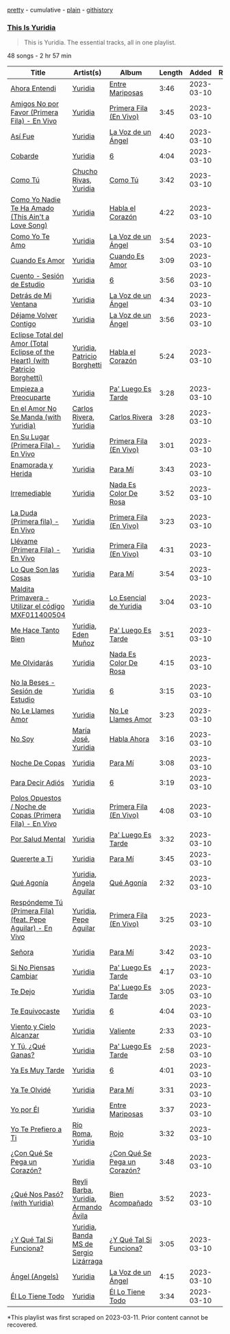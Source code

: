 [pretty](/playlists/pretty/37i9dQZF1DZ06evO3ioSFW.md) - cumulative - [plain](/playlists/plain/37i9dQZF1DZ06evO3ioSFW) - [githistory](https://github.githistory.xyz/mackorone/spotify-playlist-archive/blob/main/playlists/plain/37i9dQZF1DZ06evO3ioSFW)

### [This Is Yuridia](https://open.spotify.com/playlist/37i9dQZF1DZ06evO3ioSFW)

> This is Yuridia\. The essential tracks, all in one playlist.

48 songs - 2 hr 57 min

| Title | Artist(s) | Album | Length | Added | Removed |
|---|---|---|---|---|---|
| [Ahora Entendi](https://open.spotify.com/track/3ExYgqotmwh9sG0hs3Zjqw) | [Yuridia](https://open.spotify.com/artist/5B8ApeENp4bE4EE3LI8jK2) | [Entre Mariposas](https://open.spotify.com/album/1jPtvaUml63VAJGOwTixv0) | 3:46 | 2023-03-10 |  |
| [Amigos No por Favor \(Primera Fila\) \- En Vivo](https://open.spotify.com/track/2hyAEExgoEfxrVJKUJTqZV) | [Yuridia](https://open.spotify.com/artist/5B8ApeENp4bE4EE3LI8jK2) | [Primera Fila \(En Vivo\)](https://open.spotify.com/album/59AvNgPPcI6C8o3kuWfZQG) | 3:45 | 2023-03-10 |  |
| [Así Fue](https://open.spotify.com/track/7xSLmRhD3zySGXlyO90LQn) | [Yuridia](https://open.spotify.com/artist/5B8ApeENp4bE4EE3LI8jK2) | [La Voz de un Ángel](https://open.spotify.com/album/7C00pR2m5tkpqjRczIdbqw) | 4:40 | 2023-03-10 |  |
| [Cobarde](https://open.spotify.com/track/1Pk27SJFLKsyqMJDQrOe5B) | [Yuridia](https://open.spotify.com/artist/5B8ApeENp4bE4EE3LI8jK2) | [6](https://open.spotify.com/album/1K33cjiOp7BN2ZMR4BgXbG) | 4:04 | 2023-03-10 |  |
| [Como Tú](https://open.spotify.com/track/4uwQvY3meWjiwSjXbhydYA) | [Chucho Rivas](https://open.spotify.com/artist/1tClPu7uXdaZEQ32vihyJ1), [Yuridia](https://open.spotify.com/artist/5B8ApeENp4bE4EE3LI8jK2) | [Como Tú](https://open.spotify.com/album/1bQWnxgPm6ORaX1UgOa60p) | 3:42 | 2023-03-10 |  |
| [Como Yo Nadie Te Ha Amado \(This Ain't a Love Song\)](https://open.spotify.com/track/3Fv1f20Go5eQ39mOkt2qM1) | [Yuridia](https://open.spotify.com/artist/5B8ApeENp4bE4EE3LI8jK2) | [Habla el Corazón](https://open.spotify.com/album/4LKPqWQKZjngVlTfGbh8xy) | 4:22 | 2023-03-10 |  |
| [Como Yo Te Amo](https://open.spotify.com/track/7H561OZAeONWEskedqaDQa) | [Yuridia](https://open.spotify.com/artist/5B8ApeENp4bE4EE3LI8jK2) | [La Voz de un Ángel](https://open.spotify.com/album/7C00pR2m5tkpqjRczIdbqw) | 3:54 | 2023-03-10 |  |
| [Cuando Es Amor](https://open.spotify.com/track/4F6lDDi3q1Xdum015op2NS) | [Yuridia](https://open.spotify.com/artist/5B8ApeENp4bE4EE3LI8jK2) | [Cuando Es Amor](https://open.spotify.com/album/4eCVJzH5bl4F8JEcKeZ5rQ) | 3:09 | 2023-03-10 |  |
| [Cuento \- Sesión de Estudio](https://open.spotify.com/track/5d8wZd0qDKMAZVLmGZUhcn) | [Yuridia](https://open.spotify.com/artist/5B8ApeENp4bE4EE3LI8jK2) | [6](https://open.spotify.com/album/4LeSvXuIdlY95PqHks3pmU) | 3:56 | 2023-03-10 |  |
| [Detrás de Mi Ventana](https://open.spotify.com/track/2fU0vlCigzP7oAO8aAk2Hn) | [Yuridia](https://open.spotify.com/artist/5B8ApeENp4bE4EE3LI8jK2) | [La Voz de un Ángel](https://open.spotify.com/album/7C00pR2m5tkpqjRczIdbqw) | 4:34 | 2023-03-10 |  |
| [Déjame Volver Contigo](https://open.spotify.com/track/1OMYZ5Qs0ih6cufVsAU5Ls) | [Yuridia](https://open.spotify.com/artist/5B8ApeENp4bE4EE3LI8jK2) | [La Voz de un Ángel](https://open.spotify.com/album/7C00pR2m5tkpqjRczIdbqw) | 3:56 | 2023-03-10 |  |
| [Eclipse Total del Amor \(Total Eclipse of the Heart\) \(with Patricio Borghetti\)](https://open.spotify.com/track/2rvDPgJnBxnkIRpYwVFrY2) | [Yuridia](https://open.spotify.com/artist/5B8ApeENp4bE4EE3LI8jK2), [Patricio Borghetti](https://open.spotify.com/artist/2Ih1clLteUElCgQc7VYklP) | [Habla el Corazón](https://open.spotify.com/album/4LKPqWQKZjngVlTfGbh8xy) | 5:24 | 2023-03-10 |  |
| [Empieza a Preocuparte](https://open.spotify.com/track/4a6nW42Enzj0cA2D9nBhZ5) | [Yuridia](https://open.spotify.com/artist/5B8ApeENp4bE4EE3LI8jK2) | [Pa' Luego Es Tarde](https://open.spotify.com/album/4l8OrF24fhXsCFF6wvP5fE) | 3:28 | 2023-03-10 |  |
| [En el Amor No Se Manda \(with Yuridia\)](https://open.spotify.com/track/3JtfVprJNMK4ieh27aLJCx) | [Carlos Rivera](https://open.spotify.com/artist/39yVoqm6sYFvvqF1RciUVf), [Yuridia](https://open.spotify.com/artist/5B8ApeENp4bE4EE3LI8jK2) | [Carlos Rivera](https://open.spotify.com/album/315x6nGeTXPxnN5LaCNrlN) | 3:28 | 2023-03-10 |  |
| [En Su Lugar \(Primera Fila\) \- En Vivo](https://open.spotify.com/track/5yCR7tDXeMhHNAIhKr3VN6) | [Yuridia](https://open.spotify.com/artist/5B8ApeENp4bE4EE3LI8jK2) | [Primera Fila \(En Vivo\)](https://open.spotify.com/album/59AvNgPPcI6C8o3kuWfZQG) | 3:01 | 2023-03-10 |  |
| [Enamorada y Herida](https://open.spotify.com/track/6HfYJQt9WHhfXKJT8bGdBM) | [Yuridia](https://open.spotify.com/artist/5B8ApeENp4bE4EE3LI8jK2) | [Para Mí](https://open.spotify.com/album/0nN4sE3MnNnZQSCXcYFiF0) | 3:43 | 2023-03-10 |  |
| [Irremediable](https://open.spotify.com/track/3CxoLEKjZDJbss6DatyPok) | [Yuridia](https://open.spotify.com/artist/5B8ApeENp4bE4EE3LI8jK2) | [Nada Es Color De Rosa](https://open.spotify.com/album/0bD5fShn27gOBTTh2PI5Ln) | 3:52 | 2023-03-10 |  |
| [La Duda \(Primera fila\) \- En Vivo](https://open.spotify.com/track/0ExDYdvqPj4KV7YA1mjGxH) | [Yuridia](https://open.spotify.com/artist/5B8ApeENp4bE4EE3LI8jK2) | [Primera Fila \(En Vivo\)](https://open.spotify.com/album/59AvNgPPcI6C8o3kuWfZQG) | 3:23 | 2023-03-10 |  |
| [Llévame \(Primera Fila\) \- En Vivo](https://open.spotify.com/track/40IAm3om8Ii0b4jpFkw99Q) | [Yuridia](https://open.spotify.com/artist/5B8ApeENp4bE4EE3LI8jK2) | [Primera Fila \(En Vivo\)](https://open.spotify.com/album/59AvNgPPcI6C8o3kuWfZQG) | 4:31 | 2023-03-10 |  |
| [Lo Que Son las Cosas](https://open.spotify.com/track/7GprMlRqZpBd6LYqar2hBv) | [Yuridia](https://open.spotify.com/artist/5B8ApeENp4bE4EE3LI8jK2) | [Para Mí](https://open.spotify.com/album/0nN4sE3MnNnZQSCXcYFiF0) | 3:54 | 2023-03-10 |  |
| [Maldita Primavera \- Utilizar el código MXF011400504](https://open.spotify.com/track/4ySUZAN05ItrB1q2j7r0gA) | [Yuridia](https://open.spotify.com/artist/5B8ApeENp4bE4EE3LI8jK2) | [Lo Esencial de Yuridia](https://open.spotify.com/album/06bdXqlNr3oJe6CwEdc6SJ) | 3:04 | 2023-03-10 |  |
| [Me Hace Tanto Bien](https://open.spotify.com/track/0J87ieRdbGPItHA6qc3KCr) | [Yuridia](https://open.spotify.com/artist/5B8ApeENp4bE4EE3LI8jK2), [Eden Muñoz](https://open.spotify.com/artist/1gJdf4Yybu4X5A2xYV3NMV) | [Pa' Luego Es Tarde](https://open.spotify.com/album/4l8OrF24fhXsCFF6wvP5fE) | 3:51 | 2023-03-10 |  |
| [Me Olvidarás](https://open.spotify.com/track/3702UGFpHLtMh25rZoSbVx) | [Yuridia](https://open.spotify.com/artist/5B8ApeENp4bE4EE3LI8jK2) | [Nada Es Color De Rosa](https://open.spotify.com/album/0bD5fShn27gOBTTh2PI5Ln) | 4:15 | 2023-03-10 |  |
| [No la Beses \- Sesión de Estudio](https://open.spotify.com/track/4ulIv3JXcoNnHJplhMKb6C) | [Yuridia](https://open.spotify.com/artist/5B8ApeENp4bE4EE3LI8jK2) | [6](https://open.spotify.com/album/4LeSvXuIdlY95PqHks3pmU) | 3:15 | 2023-03-10 |  |
| [No Le Llames Amor](https://open.spotify.com/track/5czRuLp5tTxJJOUOUNLGej) | [Yuridia](https://open.spotify.com/artist/5B8ApeENp4bE4EE3LI8jK2) | [No Le Llames Amor](https://open.spotify.com/album/2D6IxtHM8myA2hrIopVR9l) | 3:23 | 2023-03-10 |  |
| [No Soy](https://open.spotify.com/track/3lnyg9GBMn1ub1zrupntYt) | [María José](https://open.spotify.com/artist/1dJyh390MvfYPuNbhnbSDs), [Yuridia](https://open.spotify.com/artist/5B8ApeENp4bE4EE3LI8jK2) | [Habla Ahora](https://open.spotify.com/album/0fpY2STo9E1gOR3lVetRKQ) | 3:16 | 2023-03-10 |  |
| [Noche De Copas](https://open.spotify.com/track/3aujR2yY9i1Y2uFph0ULzb) | [Yuridia](https://open.spotify.com/artist/5B8ApeENp4bE4EE3LI8jK2) | [Para Mí](https://open.spotify.com/album/0nN4sE3MnNnZQSCXcYFiF0) | 3:08 | 2023-03-10 |  |
| [Para Decir Adiós](https://open.spotify.com/track/6yut3fnS1t1eJjRsWDp2Ku) | [Yuridia](https://open.spotify.com/artist/5B8ApeENp4bE4EE3LI8jK2) | [6](https://open.spotify.com/album/4LeSvXuIdlY95PqHks3pmU) | 3:19 | 2023-03-10 |  |
| [Polos Opuestos / Noche de Copas \(Primera Fila\) \- En Vivo](https://open.spotify.com/track/38YaOFMuwa5EBaaVB4Y2LO) | [Yuridia](https://open.spotify.com/artist/5B8ApeENp4bE4EE3LI8jK2) | [Primera Fila \(En Vivo\)](https://open.spotify.com/album/59AvNgPPcI6C8o3kuWfZQG) | 4:08 | 2023-03-10 |  |
| [Por Salud Mental](https://open.spotify.com/track/2fHKAwEiIp1ZuRdeAsYKex) | [Yuridia](https://open.spotify.com/artist/5B8ApeENp4bE4EE3LI8jK2) | [Pa' Luego Es Tarde](https://open.spotify.com/album/4l8OrF24fhXsCFF6wvP5fE) | 3:32 | 2023-03-10 |  |
| [Quererte a Ti](https://open.spotify.com/track/477GG0JLBi1bINyJRj0qOO) | [Yuridia](https://open.spotify.com/artist/5B8ApeENp4bE4EE3LI8jK2) | [Para Mí](https://open.spotify.com/album/0nN4sE3MnNnZQSCXcYFiF0) | 3:45 | 2023-03-10 |  |
| [Qué Agonía](https://open.spotify.com/track/5WEt9MiZPNmCbhu8GOR9Kk) | [Yuridia](https://open.spotify.com/artist/5B8ApeENp4bE4EE3LI8jK2), [Ángela Aguilar](https://open.spotify.com/artist/3abT87tqQ4Q5PA5nw6CYyH) | [Qué Agonía](https://open.spotify.com/album/5OhmDEdu6pM2rTLOpOAk4v) | 2:32 | 2023-03-10 |  |
| [Respóndeme Tú \(Primera Fila\) \(feat\. Pepe Aguilar\) \- En Vivo](https://open.spotify.com/track/2nFcMS2GvgK1vZmtnnZ6d7) | [Yuridia](https://open.spotify.com/artist/5B8ApeENp4bE4EE3LI8jK2), [Pepe Aguilar](https://open.spotify.com/artist/03Yb3iBy9GCifXiATEFcit) | [Primera Fila \(En Vivo\)](https://open.spotify.com/album/59AvNgPPcI6C8o3kuWfZQG) | 3:25 | 2023-03-10 |  |
| [Señora](https://open.spotify.com/track/7DpuFVTvhJyTTRBm7DzKRX) | [Yuridia](https://open.spotify.com/artist/5B8ApeENp4bE4EE3LI8jK2) | [Para Mí](https://open.spotify.com/album/0nN4sE3MnNnZQSCXcYFiF0) | 3:42 | 2023-03-10 |  |
| [Si No Piensas Cambiar](https://open.spotify.com/track/00TtkTraaGXv6LuGrzvw0c) | [Yuridia](https://open.spotify.com/artist/5B8ApeENp4bE4EE3LI8jK2) | [Pa' Luego Es Tarde](https://open.spotify.com/album/4l8OrF24fhXsCFF6wvP5fE) | 4:17 | 2023-03-10 |  |
| [Te Dejo](https://open.spotify.com/track/5N3lFRVdbmindAPgkEQwe4) | [Yuridia](https://open.spotify.com/artist/5B8ApeENp4bE4EE3LI8jK2) | [Pa' Luego Es Tarde](https://open.spotify.com/album/4l8OrF24fhXsCFF6wvP5fE) | 3:05 | 2023-03-10 |  |
| [Te Equivocaste](https://open.spotify.com/track/4QS7axg5vSSSbR7CA3z5QU) | [Yuridia](https://open.spotify.com/artist/5B8ApeENp4bE4EE3LI8jK2) | [6](https://open.spotify.com/album/1K33cjiOp7BN2ZMR4BgXbG) | 4:04 | 2023-03-10 |  |
| [Viento y Cielo Alcanzar](https://open.spotify.com/track/7xP1PzRNG24qpTWdtin1Gb) | [Yuridia](https://open.spotify.com/artist/5B8ApeENp4bE4EE3LI8jK2) | [Valiente](https://open.spotify.com/album/4M25KZhSDUMpXklhN3X199) | 2:33 | 2023-03-10 |  |
| [Y Tú, ¿Qué Ganas?](https://open.spotify.com/track/1KYrci9yociotmNJ2sYHPF) | [Yuridia](https://open.spotify.com/artist/5B8ApeENp4bE4EE3LI8jK2) | [Pa' Luego Es Tarde](https://open.spotify.com/album/4l8OrF24fhXsCFF6wvP5fE) | 2:58 | 2023-03-10 |  |
| [Ya Es Muy Tarde](https://open.spotify.com/track/0gmVAogl6O1i2qBPBU09Ef) | [Yuridia](https://open.spotify.com/artist/5B8ApeENp4bE4EE3LI8jK2) | [6](https://open.spotify.com/album/1K33cjiOp7BN2ZMR4BgXbG) | 4:01 | 2023-03-10 |  |
| [Ya Te Olvidé](https://open.spotify.com/track/4FsVB8msXzmemjJdTKUoal) | [Yuridia](https://open.spotify.com/artist/5B8ApeENp4bE4EE3LI8jK2) | [Para Mí](https://open.spotify.com/album/0nN4sE3MnNnZQSCXcYFiF0) | 3:31 | 2023-03-10 |  |
| [Yo por Él](https://open.spotify.com/track/4Wf7GYRnkySl3s9h5uKlhd) | [Yuridia](https://open.spotify.com/artist/5B8ApeENp4bE4EE3LI8jK2) | [Entre Mariposas](https://open.spotify.com/album/1jPtvaUml63VAJGOwTixv0) | 3:37 | 2023-03-10 |  |
| [Yo Te Prefiero a Ti](https://open.spotify.com/track/0LuHppPzpqZ6lxdpmjmAz8) | [Río Roma](https://open.spotify.com/artist/2O3v9rCTzLhPFaGaAVgZLt), [Yuridia](https://open.spotify.com/artist/5B8ApeENp4bE4EE3LI8jK2) | [Rojo](https://open.spotify.com/album/3n0zkanqLGhc1R0O7Ddl1G) | 3:32 | 2023-03-10 |  |
| [¿Con Qué Se Pega un Corazón?](https://open.spotify.com/track/6C9gYd0KyVHYgxaJu4c9Td) | [Yuridia](https://open.spotify.com/artist/5B8ApeENp4bE4EE3LI8jK2) | [¿Con Qué Se Pega un Corazón?](https://open.spotify.com/album/2lrBqFbFWoZddaOjUbD1DF) | 3:48 | 2023-03-10 |  |
| [¿Qué Nos Pasó? \(with Yuridia\)](https://open.spotify.com/track/4eE8rU7ymogVA74C8j2b2f) | [Reyli Barba](https://open.spotify.com/artist/69BUYvpG9MbjCyIZfsFdhJ), [Yuridia](https://open.spotify.com/artist/5B8ApeENp4bE4EE3LI8jK2), [Armando Ávila](https://open.spotify.com/artist/1fQ04gxgU3X7aKVf8YtzCl) | [Bien Acompañado](https://open.spotify.com/album/0rU8BvCez2ostHJ1KY8gVX) | 3:52 | 2023-03-10 |  |
| [¿Y Qué Tal Si Funciona?](https://open.spotify.com/track/6yKoIv4jJSb7trcphSZofT) | [Yuridia](https://open.spotify.com/artist/5B8ApeENp4bE4EE3LI8jK2), [Banda MS de Sergio Lizárraga](https://open.spotify.com/artist/2C6i0I5RiGzDKN9IAF8reh) | [¿Y Qué Tal Si Funciona?](https://open.spotify.com/album/1XLUXguw1oUNDVAvzMl4rq) | 3:05 | 2023-03-10 |  |
| [Ángel \(Angels\)](https://open.spotify.com/track/0oxpihgVSWeYrPoLVZ4udk) | [Yuridia](https://open.spotify.com/artist/5B8ApeENp4bE4EE3LI8jK2) | [La Voz de un Ángel](https://open.spotify.com/album/7C00pR2m5tkpqjRczIdbqw) | 4:15 | 2023-03-10 |  |
| [Él Lo Tiene Todo](https://open.spotify.com/track/5AV4sa9x9Qt3CYUIUbUadZ) | [Yuridia](https://open.spotify.com/artist/5B8ApeENp4bE4EE3LI8jK2) | [Él Lo Tiene Todo](https://open.spotify.com/album/1LGkKJvNJbYTeKcMzzECN5) | 3:34 | 2023-03-10 |  |

\*This playlist was first scraped on 2023-03-11. Prior content cannot be recovered.
